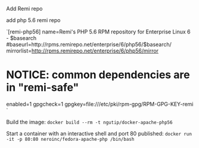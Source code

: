 Add Remi repo

add php 5.6 remi repo
	
`[remi-php56]
name=Remi's PHP 5.6 RPM repository for Enterprise Linux 6 - $basearch
#baseurl=http://rpms.remirepo.net/enterprise/6/php56/$basearch/
mirrorlist=http://rpms.remirepo.net/enterprise/6/php56/mirror
# NOTICE: common dependencies are in "remi-safe"
enabled=1
gpgcheck=1
gpgkey=file:///etc/pki/rpm-gpg/RPM-GPG-KEY-remi `

Build the image:
`docker build --rm -t ngutip/docker-apache-php56 `

Start a container with an interactive shell and port 80 published:
`docker run -it -p 80:80 neroinc/fedora-apache-php /bin/bash`